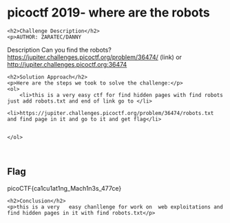 
<!DOCTYPE html>
<html>
 
<body>
    <h1>picoctf 2019- where are the robots</h1>

    <h2>Challenge Description</h2>
    <p>AUTHOR: ZARATEC/DANNY

Description
Can you find the robots? https://jupiter.challenges.picoctf.org/problem/36474/ (link) or http://jupiter.challenges.picoctf.org:36474
 
</p>

    <h2>Solution Approach</h2>
    <p>Here are the steps we took to solve the challenge:</p>
    <ol>
        <li>this is a very easy ctf for find hidden pages with find robots just add robots.txt and end of link go to </li>
               <li>https://jupiter.challenges.picoctf.org/problem/36474/robots.txt and find page in it and go to it and get flag</li>

    
    </ol>
<br>
    <h2>Flag</h2>
    <p class="flag">picoCTF{ca1cu1at1ng_Mach1n3s_477ce}


</p>

    <h2>Conclusion</h2>
    <p>this is a very   easy chanllenge for work on  web exploitations and find hidden pages in it with find robots.txt</p>
</body>
</html>
